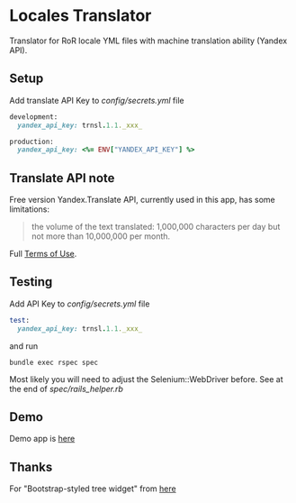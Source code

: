 Locales Translator
===================

Translator for RoR locale YML files with machine translation ability (Yandex API).


Setup
-------

Add translate API Key to *config/secrets.yml* file 
```ruby
development:
  yandex_api_key: trnsl.1.1._xxx_

production:
  yandex_api_key: <%= ENV["YANDEX_API_KEY"] %>
```

Translate API note
-------

Free version Yandex.Translate API, currently used in this app, has some limitations:
> the volume of the text translated: 1,000,000 characters per day but not more than 10,000,000 per month.

Full [Terms of Use](http://legal.yandex.com/translate_api/?ncrnd=2118).

Testing
-------

Add API Key to *config/secrets.yml* file 
```ruby
test:
  yandex_api_key: trnsl.1.1._xxx_
```
and run
```
bundle exec rspec spec
```
Most likely you will need to adjust the Selenium::WebDriver before. See at the end of *spec/rails_helper.rb* 

Demo
-------

Demo app is [here](http://locales-translator.herokuapp.com/)

Thanks
-------

For "Bootstrap-styled tree widget" from [here](http://jsfiddle.net/umutc1/eyf9q87c/)
